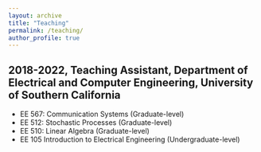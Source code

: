 ```yaml
---
layout: archive
title: "Teaching"
permalink: /teaching/
author_profile: true
---
```


2018-2022, Teaching Assistant, Department of Electrical and Computer Engineering, University of Southern California
--------------------------------------------
* EE 567: Communication Systems (Graduate-level)
* EE 512: Stochastic Processes (Graduate-level)
* EE 510: Linear Algebra (Graduate-level)
* EE 105 Introduction to Electrical Engineering (Undergraduate-level)
